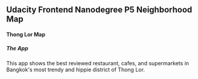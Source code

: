 ## Udacity Frontend Nanodegree P5 Neighborhood Map
#### Thong Lor Map

##### The App
This app shows the best reviewed restaurant, cafes, and supermarkets in Bangkok's most trendy and hippie district of Thong Lor.

